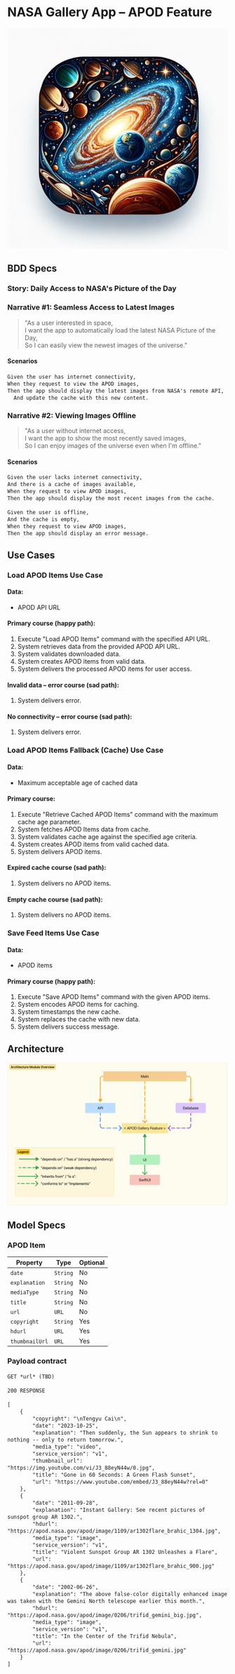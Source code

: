 # NASA Gallery App – APOD Feature

![](PossibleAppIcon.png)

## BDD Specs

### Story: Daily Access to NASA's Picture of the Day

### Narrative #1: Seamless Access to Latest Images

> "As a user interested in space,  
I want the app to automatically load the latest NASA Picture of the Day,  
So I can easily view the newest images of the universe."

#### Scenarios

```
Given the user has internet connectivity,
When they request to view the APOD images,
Then the app should display the latest images from NASA's remote API,
  And update the cache with this new content.
```

### Narrative #2: Viewing Images Offline

> "As a user without internet access,  
I want the app to show the most recently saved images,  
So I can enjoy images of the universe even when I'm offline."

#### Scenarios

```
Given the user lacks internet connectivity,
And there is a cache of images available,
When they request to view APOD images,
Then the app should display the most recent images from the cache.

Given the user is offline,
And the cache is empty,
When they request to view APOD images,
Then the app should display an error message.
```


## Use Cases

### Load APOD Items Use Case

#### Data:
- APOD API URL

#### Primary course (happy path):
1. Execute "Load APOD Items" command with the specified API URL.
2. System retrieves data from the provided APOD API URL.
3. System validates downloaded data.
4. System creates APOD items from valid data.
5. System delivers the processed APOD items for user access.

#### Invalid data – error course (sad path):
1. System delivers error.

#### No connectivity – error course (sad path):
1. System delivers error.

### Load APOD Items Fallback (Cache) Use Case

#### Data:
- Maximum acceptable age of cached data

#### Primary course:
1. Execute "Retrieve Cached APOD Items" command with the maximum cache age parameter.
2. System fetches APOD Items data from cache.
3. System validates cache age against the specified age criteria.
4. System creates APOD items from valid cached data.
5. System delivers APOD items.

#### Expired cache course (sad path): 
1. System delivers no APOD items.

#### Empty cache course (sad path): 
1. System delivers no APOD items.


### Save Feed Items Use Case

#### Data:
- APOD items

#### Primary course (happy path):
1. Execute "Save APOD Items" command with the given APOD items.
2. System encodes APOD items for caching.
3. System timestamps the new cache.
4. System replaces the cache with new data.
5. System delivers success message.

## Architecture

![Architecture Overview](Architecture_Overview.png)

## Model Specs

### APOD Item

| Property        | Type                | Optional |
|-----------------|---------------------|----------|
| `date`          | `String`            | No       |
| `explanation`   | `String`            | No       |
| `mediaType`     | `String`            | No       |
| `title`         | `String`            | No       |
| `url`           | `URL`               | No       |
| `copyright`     | `String`            | Yes      |
| `hdurl`         | `URL`               | Yes      |
| `thumbnailUrl`  | `URL`               | Yes      |

### Payload contract

```
GET *url* (TBD)

200 RESPONSE

[
    {
        "copyright": "\nTengyu Cai\n",
        "date": "2023-10-25",
        "explanation": "Then suddenly, the Sun appears to shrink to nothing -- only to return tomorrow.",
        "media_type": "video",
        "service_version": "v1",
        "thumbnail_url": "https://img.youtube.com/vi/J3_88eyN44w/0.jpg", 
        "title": "Gone in 60 Seconds: A Green Flash Sunset",
        "url": "https://www.youtube.com/embed/J3_88eyN44w?rel=0"
    },
    {
        "date": "2011-09-28",
        "explanation": "Instant Gallery: See recent pictures of sunspot group AR 1302.",
        "hdurl": "https://apod.nasa.gov/apod/image/1109/ar1302flare_brahic_1304.jpg",
        "media_type": "image",
        "service_version": "v1",
        "title": "Violent Sunspot Group AR 1302 Unleashes a Flare",
        "url": "https://apod.nasa.gov/apod/image/1109/ar1302flare_brahic_900.jpg"
    },
    {
        "date": "2002-06-26",
        "explanation": "The above false-color digitally enhanced image was taken with the Gemini North telescope earlier this month.",
        "hdurl": "https://apod.nasa.gov/apod/image/0206/trifid_gemini_big.jpg",
        "media_type": "image",
        "service_version": "v1",
        "title": "In the Center of the Trifid Nebula",
        "url": "https://apod.nasa.gov/apod/image/0206/trifid_gemini.jpg"
    }
]
```
